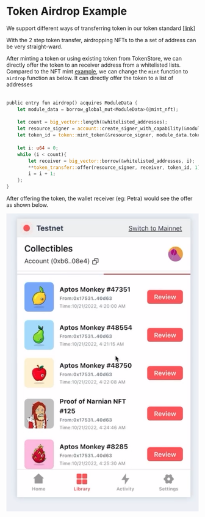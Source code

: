 # Token Airdrop Example

We support different ways of transferring token in our token standard [[link](https://aptos.dev/concepts/coin-and-token/aptos-token#token-transfer)]

With the 2 step token transfer, airdropping NFTs to the a set of address can be very straight-ward. 

After minting a token or using existing token from TokenStore, we can directly offer the token to an receiver address from a whitelisted lists. Compared to the NFT mint [example](https://github.com/aptos-labs/aptos-core/blob/main/aptos-move/move-examples/mint_nft/2-Using-Resource-Account/sources/create_nft_with_resource_account.move), we can change the `mint` function to `airdrop` function as below.  It can directly offer the token to a list of addresses 

```rust

public entry fun airdrop() acquires ModuleData {
    let module_data = borrow_global_mut<ModuleData>(@mint_nft);

    let count = big_vector::length(&whitelisted_addresses);
    let resource_signer = account::create_signer_with_capability(&module_data.signer_cap);
    let token_id = token::mint_token(&resource_signer, module_data.token_data_id, count);

    let i: u64 = 0;
    while (i < count){
        let receiver = big_vector::borrow(&whitelisted_addresses, i);
        **token_transfer::offer(resource_signer, receiver, token_id, 1);**
        i = i + 1;
    };
}
```

After offering the token, the wallet receiver (eg: Petra) would see the offer as shown below.

![Screenshot 2023-01-12 at 5.35.32 PM.png](Token%20Airdrop%20Example%20c4d35e65f7314699a5335fb96d2d5c1f/Screenshot_2023-01-12_at_5.35.32_PM.png)